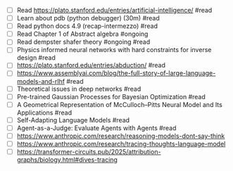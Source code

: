- [ ] Read https://plato.stanford.edu/entries/artificial-intelligence/ #read
- [ ] Learn about pdb (python debugger) (30m) #read
- [ ] Read python docs 4.9 (recap-intermezzo) #read
- [ ] Read Chapter 1 of Abstract algebra #ongoing
- [ ] Read dempster shafer theory #ongoing #read 
- [ ] Physics informed neural networks with hard constraints for inverse design #read
- [ ] https://plato.stanford.edu/entries/abduction/ #read 
- [ ] https://www.assemblyai.com/blog/the-full-story-of-large-language-models-and-rlhf #read
- [ ] Theoretical issues in deep networks #read 
- [ ] Pre-trained Gaussian Processes for Bayesian Optimization #read
- [ ] A Geometrical Representation of McCulloch–Pitts Neural Model and Its Applications #read
- [ ] Self-Adapting Language Models #read 
- [ ] Agent-as-a-Judge:  Evaluate Agents with Agents #read 
- [ ] https://www.anthropic.com/research/reasoning-models-dont-say-think
- [ ] https://www.anthropic.com/research/tracing-thoughts-language-model
- [ ] https://transformer-circuits.pub/2025/attribution-graphs/biology.html#dives-tracing